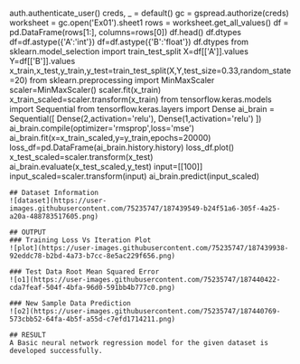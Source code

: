 auth.authenticate_user()
creds, _ = default()
gc = gspread.authorize(creds)
worksheet = gc.open('Ex01').sheet1
rows = worksheet.get_all_values()
df = pd.DataFrame(rows[1:], columns=rows[0])
df.head()
df.dtypes
df=df.astype({'A':'int'})
df=df.astype({'B':'float'})
df.dtypes
from sklearn.model_selection import train_test_split
X=df[['A']].values
Y=df[['B']].values
x_train,x_test,y_train,y_test=train_test_split(X,Y,test_size=0.33,random_state=20)
from sklearn.preprocessing import MinMaxScaler
scaler=MinMaxScaler()
scaler.fit(x_train)
x_train_scaled=scaler.transform(x_train)
from tensorflow.keras.models import Sequential
from tensorflow.keras.layers import Dense
ai_brain = Sequential([
    Dense(2,activation='relu'),
    Dense(1,activation='relu')
])
ai_brain.compile(optimizer='rmsprop',loss='mse')
ai_brain.fit(x=x_train_scaled,y=y_train,epochs=20000)
loss_df=pd.DataFrame(ai_brain.history.history)
loss_df.plot()
x_test_scaled=scaler.transform(x_test)
ai_brain.evaluate(x_test_scaled,y_test)
input=[[100]]
input_scaled=scaler.transform(input)
ai_brain.predict(input_scaled)
```
## Dataset Information
![dataset](https://user-images.githubusercontent.com/75235747/187439549-b24f51a6-305f-4a25-a20a-488783517605.png)

## OUTPUT
### Training Loss Vs Iteration Plot
![plot](https://user-images.githubusercontent.com/75235747/187439938-92eddc78-b2bd-4a73-b7cc-8e5ac229f656.png)

### Test Data Root Mean Squared Error
![o1](https://user-images.githubusercontent.com/75235747/187440422-cda7feaf-504f-4bfa-96d0-591bb4b777c0.png)

### New Sample Data Prediction
![o2](https://user-images.githubusercontent.com/75235747/187440769-573cbb52-64fa-4b5f-a55d-c7efd1714211.png)

## RESULT
A Basic neural network regression model for the given dataset is developed successfully.
